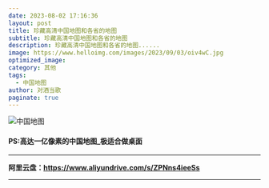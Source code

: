 ```yaml
---
date: 2023-08-02 17:16:36
layout: post
title: 珍藏高清中国地图和各省的地图
subtitle: 珍藏高清中国地图和各省的地图
description: 珍藏高清中国地图和各省的地图......
image: https://www.helloimg.com/images/2023/09/03/oiv4wC.jpg
optimized_image: 
category: 其他
tags:
  - 中国地图
author: 对酒当歌
paginate: true
---
```

![中国地图](https://www.helloimg.com/images/2023/08/30/oiSXhX.jpg)


#### PS:高达一亿像素的中国地图_极适合做桌面

---

**阿里云盘：<https://www.aliyundrive.com/s/ZPNns4ieeSs>**

---
